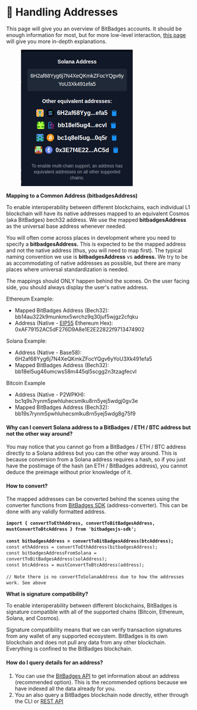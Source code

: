 # 👤 Handling Addresses

This page will give you an overview of BitBadges accounts. It should be enough information for most, but for more low-level interaction, [this page](core-concepts/general/accounts-technical.md) will give you more in-depth explanations.

<figure><img src="../.gitbook/assets/image (3) (1) (1) (1) (1) (1) (1) (1).png" alt=""><figcaption></figcaption></figure>

**Mapping to a Common Address (bitbadgesAddress)**

To enable interoperability between different blockchains, each individual L1 blockchain will have its native addresses mapped to an equivalent Cosmos (aka BitBadges) bech32 address. We use the mapped **bitbadgesAddress** as the universal base address whenever needed.

You will often come across places in development where you need to specify a **bitbadgesAddress.** This is expected to be the mapped address and not the native address (thus, you will need to map first). The typical naming convention we use is **bitbadgesAddress** vs **address.** We try to be as accommodating of native addresses as possible, but there are many places where universal standardization is needed.

The mappings should ONLY happen behind the scenes. On the user facing side, you should always display the user's native address.

Ethereum Example:

* Mapped BitBadges Address (Bech32): bb14au322k9munkmx5wrchz9q30juf5wjgz2cfqku
* Address (Native - [EIP55](https://eips.ethereum.org/EIPS/eip-55) Ethereum Hex): 0xAF79152AC5dF276D9A8e1E2E22822f9713474902

Solana Example:

* Address (Native - Base58): 6H2af68Yyg6j7N4XeQKmkZFocYQgv6yYoU3Xk491efa5
* Mapped BitBadges Address (Bech32): bb18el5ug46umcws58m445ql5scgg2n3tzagfecvl

Bitcoin Example

* Address (Native - P2WPKH): bc1q9s7rynm5pwhluhecsmlku8rn5yej5wdgj0gv3e
* Mapped BitBadges Address (Bech32): bb19s7rynm5pwhluhecsmlku8rn5yej5wdg8g75f9

#### Why can I convert Solana address to a BitBadges / ETH / BTC address but not the other way around?

You may notice that you cannot go from a BitBadges / ETH / BTC address directly to a Solana address but you can the other way around. This is because conversion from a Solana address requires a hash, so if you just have the postimage of the hash (an ETH / BitBadges address), you cannot deduce the preimage without prior knowledge of it.

#### **How to convert?**

The mapped addresses can be converted behind the scenes using the converter functions from [BitBadges SDK](bitbadges-sdk/) (address-converter). This can be done with any validly formatted address.

<pre class="language-typescript"><code class="lang-typescript"><strong>import { convertToEthAddress, convertToBitBadgesAddress, mustConvertToBtcAddress } from 'bitbadgesjs-sdk';
</strong>
<strong>const bitbadgesAddress = convertToBitBadgesAddress(btcAddress);
</strong>const ethAddress = convertToEthAddress(bitbadgesAddress);
const bitbadgesAddressFromSolana = convertToBitBadgesAddress(solAddress);
const btcAddress = mustConvertToBtcAddress(address);

// Note there is no convertToSolanaAddress due to how the addresses work. See above
</code></pre>

**What is signature compatibility?**

To enable interoperability between different blockchains, BitBadges is signature compatible with all of the supported chains (Bitcoin, Ethereum, Solana, and Cosmos).

Signature compatibility means that we can verify transaction signatures from any wallet of any supported ecosystem. BitBadges is its own blockchain and does not pull any data from any other blockchain. Everything is confined to the BitBadges blockchain.

#### **How do I query details for an address?**

1. You can use the [BitBadges API](bitbadges-api/api.md) to get information about an address (recommended option). This is the recommended options because we have indexed all the data already for you.
2. You an also query a BitBadges blockchain node directly, either through the CLI or [REST API](https://docs.cosmos.network/v0.46/run-node/interact-node.html)

